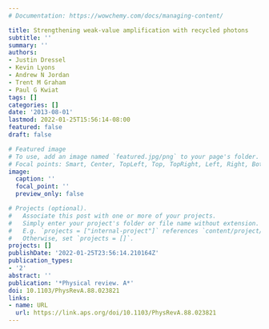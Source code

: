 ```yaml
---
# Documentation: https://wowchemy.com/docs/managing-content/

title: Strengthening weak-value amplification with recycled photons
subtitle: ''
summary: ''
authors:
- Justin Dressel
- Kevin Lyons
- Andrew N Jordan
- Trent M Graham
- Paul G Kwiat
tags: []
categories: []
date: '2013-08-01'
lastmod: 2022-01-25T15:56:14-08:00
featured: false
draft: false

# Featured image
# To use, add an image named `featured.jpg/png` to your page's folder.
# Focal points: Smart, Center, TopLeft, Top, TopRight, Left, Right, BottomLeft, Bottom, BottomRight.
image:
  caption: ''
  focal_point: ''
  preview_only: false

# Projects (optional).
#   Associate this post with one or more of your projects.
#   Simply enter your project's folder or file name without extension.
#   E.g. `projects = ["internal-project"]` references `content/project/deep-learning/index.md`.
#   Otherwise, set `projects = []`.
projects: []
publishDate: '2022-01-25T23:56:14.210164Z'
publication_types:
- '2'
abstract: ''
publication: '*Physical review. A*'
doi: 10.1103/PhysRevA.88.023821
links:
- name: URL
  url: https://link.aps.org/doi/10.1103/PhysRevA.88.023821
---
```

